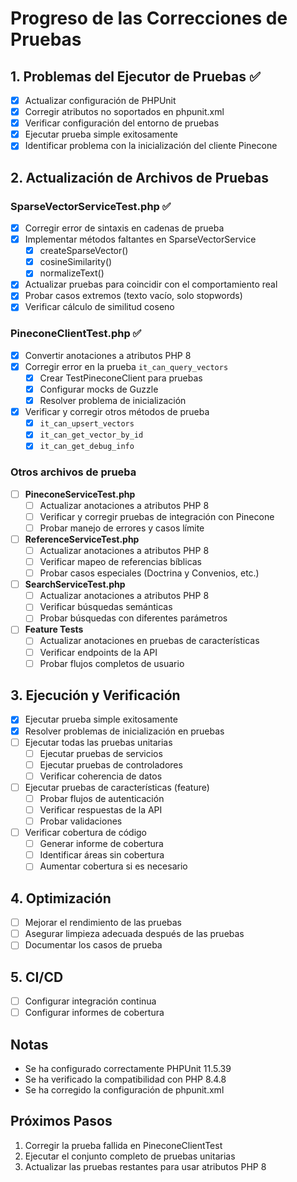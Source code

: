 # Progreso de las Correcciones de Pruebas

## 1. Problemas del Ejecutor de Pruebas ✅
- [x] Actualizar configuración de PHPUnit
- [x] Corregir atributos no soportados en phpunit.xml
- [x] Verificar configuración del entorno de pruebas
- [x] Ejecutar prueba simple exitosamente
- [x] Identificar problema con la inicialización del cliente Pinecone

## 2. Actualización de Archivos de Pruebas
### SparseVectorServiceTest.php ✅
- [x] Corregir error de sintaxis en cadenas de prueba
- [x] Implementar métodos faltantes en SparseVectorService
  - [x] createSparseVector()
  - [x] cosineSimilarity()
  - [x] normalizeText()
- [x] Actualizar pruebas para coincidir con el comportamiento real
- [x] Probar casos extremos (texto vacío, solo stopwords)
- [x] Verificar cálculo de similitud coseno

### PineconeClientTest.php ✅
- [x] Convertir anotaciones a atributos PHP 8
- [x] Corregir error en la prueba `it_can_query_vectors`
  - [x] Crear TestPineconeClient para pruebas
  - [x] Configurar mocks de Guzzle
  - [x] Resolver problema de inicialización
- [x] Verificar y corregir otros métodos de prueba
  - [x] `it_can_upsert_vectors`
  - [x] `it_can_get_vector_by_id`
  - [x] `it_can_get_debug_info`

### Otros archivos de prueba
- [ ] **PineconeServiceTest.php**
  - [ ] Actualizar anotaciones a atributos PHP 8
  - [ ] Verificar y corregir pruebas de integración con Pinecone
  - [ ] Probar manejo de errores y casos límite

- [ ] **ReferenceServiceTest.php**
  - [ ] Actualizar anotaciones a atributos PHP 8
  - [ ] Verificar mapeo de referencias bíblicas
  - [ ] Probar casos especiales (Doctrina y Convenios, etc.)

- [ ] **SearchServiceTest.php**
  - [ ] Actualizar anotaciones a atributos PHP 8
  - [ ] Verificar búsquedas semánticas
  - [ ] Probar búsquedas con diferentes parámetros

- [ ] **Feature Tests**
  - [ ] Actualizar anotaciones en pruebas de características
  - [ ] Verificar endpoints de la API
  - [ ] Probar flujos completos de usuario

## 3. Ejecución y Verificación
- [x] Ejecutar prueba simple exitosamente
- [x] Resolver problemas de inicialización en pruebas
- [ ] Ejecutar todas las pruebas unitarias
  - [ ] Ejecutar pruebas de servicios
  - [ ] Ejecutar pruebas de controladores
  - [ ] Verificar coherencia de datos
- [ ] Ejecutar pruebas de características (feature)
  - [ ] Probar flujos de autenticación
  - [ ] Verificar respuestas de la API
  - [ ] Probar validaciones
- [ ] Verificar cobertura de código
  - [ ] Generar informe de cobertura
  - [ ] Identificar áreas sin cobertura
  - [ ] Aumentar cobertura si es necesario

## 4. Optimización
- [ ] Mejorar el rendimiento de las pruebas
- [ ] Asegurar limpieza adecuada después de las pruebas
- [ ] Documentar los casos de prueba

## 5. CI/CD
- [ ] Configurar integración continua
- [ ] Configurar informes de cobertura

## Notas
- Se ha configurado correctamente PHPUnit 11.5.39
- Se ha verificado la compatibilidad con PHP 8.4.8
- Se ha corregido la configuración de phpunit.xml

## Próximos Pasos
1. Corregir la prueba fallida en PineconeClientTest
2. Ejecutar el conjunto completo de pruebas unitarias
3. Actualizar las pruebas restantes para usar atributos PHP 8
